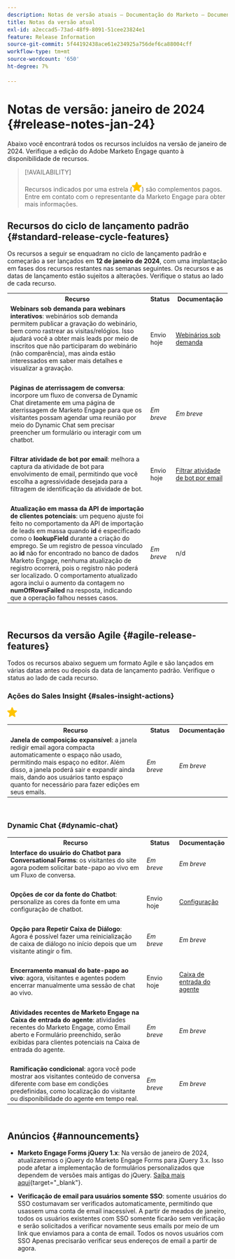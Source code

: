 ```yaml
---
description: Notas de versão atuais — Documentação do Marketo — Documentação do produto
title: Notas da versão atual
exl-id: a2eccad5-73ad-48f9-8091-51cee23824e1
feature: Release Information
source-git-commit: 5f44192438ace61e234925a756def6ca88004cff
workflow-type: tm+mt
source-wordcount: '650'
ht-degree: 7%

---
```


# Notas de versão: janeiro de 2024 {#release-notes-jan-24}

Abaixo você encontrará todos os recursos incluídos na versão de janeiro de 2024. Verifique a edição do Adobe Marketo Engage quanto à disponibilidade de recursos.

>[!AVAILABILITY]
>
>Recursos indicados por uma estrela (![estrela](assets/yellow-star.png)) são complementos pagos. Entre em contato com o representante da Marketo Engage para obter mais informações.

## Recursos do ciclo de lançamento padrão {#standard-release-cycle-features}

Os recursos a seguir se enquadram no ciclo de lançamento padrão e começarão a ser lançados em **12 de janeiro de 2024**, com uma implantação em fases dos recursos restantes nas semanas seguintes. Os recursos e as datas de lançamento estão sujeitos a alterações. Verifique o status ao lado de cada recurso.

<table style="table-layout:auto"> 
 <tbody> 
  <tr> 
   <th style="width:65%">Recurso</th> 
   <th style="width:10%">Status</th>
   <th style="width:25%">Documentação</th>
  </tr> 
  </tr>
    <tr> 
   <td><strong>Webinars sob demanda para webinars interativos</strong>: webinários sob demanda permitem publicar a gravação do webinário, bem como rastrear as visitas/relógios. Isso ajudará você a obter mais leads por meio de inscritos que não participaram do webinário (não comparência), mas ainda estão interessados em saber mais detalhes e visualizar a gravação.</td> 
   <td>Envio hoje</td>
   <td><a href="/help/marketo/product-docs/demand-generation/events/interactive-webinars/on-demand-webinars.md" target="_blank">Webinários sob demanda</a></td>
  </tr>
   <tr> 
   <td> </td> 
   <td> </td>
   <td> </td>
  </tr>
  </tr>
  </tr>
    <tr> 
   <td><strong>Páginas de aterrissagem de conversa</strong>: incorpore um fluxo de conversa de Dynamic Chat diretamente em uma página de aterrissagem de Marketo Engage para que os visitantes possam agendar uma reunião por meio do Dynamic Chat sem precisar preencher um formulário ou interagir com um chatbot.</td> 
   <td><i>Em breve</i></td>
   <td><i>Em breve</i></td>
  </tr>
  <tr> 
   <td> </td> 
   <td> </td>
   <td> </td>
  </tr>
  </tr>
   </tr>
    <tr> 
   <td><strong>Filtrar atividade de bot por email</strong>: melhora a captura da atividade de bot para envolvimento de email, permitindo que você escolha a agressividade desejada para a filtragem de identificação da atividade de bot.</td> 
   <td>Envio hoje</td>
   <td><a href="/help/marketo/product-docs/administration/email-setup/filtering-email-bot-activity.md" target="_blank">Filtrar atividade de bot por email</a></td>
  </tr>
  <tr> 
   <td> </td> 
   <td> </td>
   <td> </td>
  </tr>
  </tr>
   </tr>
    <tr> 
   <td><strong>Atualização em massa da API de importação de clientes potenciais</strong>: um pequeno ajuste foi feito no comportamento da API de importação de leads em massa quando <b>id</b> é especificado como o <b>lookupField</b> durante a criação do emprego. Se um registro de pessoa vinculado ao <b>id</b> não for encontrado no banco de dados Marketo Engage, nenhuma atualização de registro ocorrerá, pois o registro não poderá ser localizado. O comportamento atualizado agora inclui o aumento da contagem no <b>numOfRowsFailed</b> na resposta, indicando que a operação falhou nesses casos.</td> 
   <td><i>Em breve</i></td>
   <td>n/d</td>
  </tr>
 </tbody> 
</table>
<br/>

## Recursos da versão Agile {#agile-release-features}

Todos os recursos abaixo seguem um formato Agile e são lançados em várias datas antes ou depois da data de lançamento padrão. Verifique o status ao lado de cada recurso.

### Ações do Sales Insight {#sales-insight-actions}

![(estrela)](assets/yellow-star.png)

<table style="border: 0px">
 <tbody> 
  <tr> 
   <th style="width:65%">Recurso</th> 
   <th style="width:15%">Status</th>
   <th style="width:20%">Documentação</th>
  </tr> 
  </tr>
    <tr> 
   <td><strong>Janela de composição expansível</strong>: a janela redigir email agora compacta automaticamente o espaço não usado, permitindo mais espaço no editor. Além disso, a janela poderá sair e expandir ainda mais, dando aos usuários tanto espaço quanto for necessário para fazer edições em seus emails.</td> 
   <td><i>Em breve</i></td>
   <td><i>Em breve</i></td>
  </tr>
 </tbody> 
</table>
<br/>
  </tbody> 
</table>

### Dynamic Chat {#dynamic-chat}

<table style="border: 0px">
 <tbody> 
  <tr> 
   <th style="width:65%">Recurso</th> 
   <th style="width:15%">Status</th>
   <th style="width:20%">Documentação</th>
  </tr> 
  </tr>
    <tr> 
   <td><strong>Interface do usuário do Chatbot para Conversational Forms</strong>: os visitantes do site agora podem solicitar bate-papo ao vivo em um Fluxo de conversa.</td> 
   <td><i>Em breve</i></td>
   <td><i>Em breve</i></td>
  </tr>
   <tr> 
   <td> </td> 
   <td> </td>
   <td> </td>
  </tr>
   </tr>
    <tr> 
   <td><strong>Opções de cor da fonte do Chatbot</strong>: personalize as cores da fonte em uma configuração de chatbot.</td> 
   <td>Envio hoje</td>
   <td><a href="/help/marketo/product-docs/demand-generation/dynamic-chat/setup-and-configuration/configuration.md#style" target="_blank">Configuração</a></td>
  </tr>
  <tr> 
   <td> </td> 
   <td> </td>
   <td> </td>
  </tr>
   </tr>
    <tr> 
   <td><strong>Opção para Repetir Caixa de Diálogo</strong>: Agora é possível fazer uma reinicialização de caixa de diálogo no início depois que um visitante atingir o fim.</td> 
   <td><i>Em breve</i></td>
   <td><i>Em breve</i></td>
  </tr>
  <tr> 
   <td> </td> 
   <td> </td>
   <td> </td>
  </tr>
    </tr>
    <tr> 
   <td><strong>Encerramento manual do bate-papo ao vivo</strong>: agora, visitantes e agentes podem encerrar manualmente uma sessão de chat ao vivo.</td> 
   <td>Envio hoje</td>
   <td><a href="/help/marketo/product-docs/demand-generation/dynamic-chat/live-chat/agent-inbox.md#end-a-session" target="_blank">Caixa de entrada do agente</a></td>
  </tr>
  <tr> 
   <td> </td> 
   <td> </td>
   <td> </td>
  </tr>
    </tr>
    <tr> 
   <td><strong>Atividades recentes de Marketo Engage na Caixa de entrada do agente</strong>: atividades recentes do Marketo Engage, como Email aberto e Formulário preenchido, serão exibidas para clientes potenciais na Caixa de entrada do agente.</td> 
   <td><i>Em breve</i></td>
   <td><i>Em breve</i></td>
  </tr>
  <tr> 
   <td> </td> 
   <td> </td>
   <td> </td>
  </tr>
    <tr> 
   <td><strong>Ramificação condicional</strong>: agora você pode mostrar aos visitantes conteúdo de conversa diferente com base em condições predefinidas, como localização do visitante ou disponibilidade do agente em tempo real.</td> 
   <td><i>Em breve</i></td>
   <td><i>Em breve</i></td>
  </tr>
 </tbody> 
</table>
<br/>

## Anúncios {#announcements}

* **Marketo Engage Forms jQuery 1.x**: Na versão de janeiro de 2024, atualizaremos o jQuery do Marketo Engage Forms para jQuery 3.x. Isso pode afetar a implementação de formulários personalizados que dependem de versões mais antigas do jQuery. [Saiba mais aqui](https://nation.marketo.com/t5/product-blogs/marketo-engage-forms-amp-forms2-js-jquery-update/ba-p/341705){target="_blank"}.

* **Verificação de email para usuários somente SSO**: somente usuários do SSO costumavam ser verificados automaticamente, permitindo que usassem uma conta de email inacessível. A partir de meados de janeiro, todos os usuários existentes com SSO somente ficarão sem verificação e serão solicitados a verificar novamente seus emails por meio de um link que enviamos para a conta de email. Todos os novos usuários com SSO Apenas precisarão verificar seus endereços de email a partir de agora.
